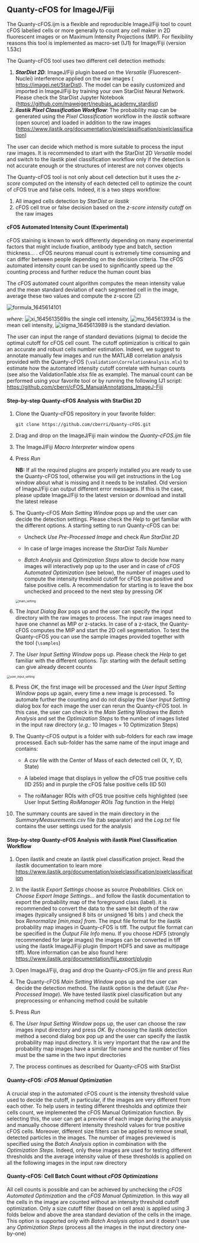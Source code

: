 ## Quanty-cFOS for ImageJ/Fiji

The Quanty-cFOS.ijm is a flexible and reproducible ImageJ/Fiji tool to count cFOS labelled cells or more generally to count any cell maker in 2D fluorescent images or on Maximum Intensity Projections (MIP). For flexibility reasons this tool is implemented as macro-set (IJ1) for Image/Fiji (version 1.53c)

The Quanty-cFOS tool uses two different cell detection methods:

1.  ***StarDist 2D***: ImageJ/Fiji plugin based on the *Versatile* (Fluorescent-Nuclei) interference applied on the raw images ( https://imagej.net/StarDist). The model can be easily customized and imported in ImageJ/Fiji by training your own StarDist Neural Network. Please check the StarDist Jupyter Notebook (https://github.com/maweigert/neubias_academy_stardist)
2.  ***ilastik Pixel Classification Workflow***: The probability map can be generated using the *Pixel Classification* workflow in the *ilastik* software (open source) and loaded in addition to the raw images (https://www.ilastik.org/documentation/pixelclassification/pixelclassification)

The user can decide which method is more suitable to process the input raw images. It is recommended to start with the StarDist 2D *Versatile* model and switch to the ilastik pixel classification workflow only if the detection is not accurate enough or the structures of interest are not convex objects

The Quanty-cFOS tool is not only about cell detection but it uses the *z-score* computed on the intensity of each detected cell to optimize the count of cFOS true and false cells. Indeed, it is a two steps workflow: 

1. All imaged cells detection by *StarDist* or *ilastik*
2. cFOS cell true or false decision based on the *z-score intensity cutoff* on the raw images



#### cFOS Automated Intensity Count (Experimental)

cFOS staining is known to work differently depending on many experimental factors that might include fixation, antibody type and batch, section thickness... . cFOS neurons manual count is extremely time consuming and can differ between people depending on the decision criteria. The cFOS automated intensity count can be used to significantly speed up the counting process and further reduce the human count bias

The cFOS automated count algorithm computes the mean intensity value and the mean standard deviation of each segmented cell in the image, average these two values and compute the z-score (Z)

![formula_1645614101](static/formula_1645614101.jpg)

*where:*	![xi_1645613569](static/xi_1645613569.jpg)is the single cell intensity,
		![mu_1645613934](static/mu_1645613934.jpg) is the mean cell intensity,
		![sigma_1645613989](static/sigma_1645613989.jpg) is the standard deviation.

The user can input the range of standard deviations (sigma) to decide the optimal cutoff for cFOS cell count. The cutoff optimization is critical to gain an accurate and robust cells number estimation. Indeed, we suggest to annotate manually few images and run the MATLAB correlation analysis provided with the Quanty-cFOS (`\validation\CorrelationAnalysis.mlx`) to estimate how the automated intensity cutoff correlate with human counts (see also the ValidationTable.xlsx file as example). The manual count can be performed using your favorite tool or by running the following IJ1 script: https://github.com/cberri/cFOS_ManualAnnotations_ImageJ-Fiji



#### Step-by-step Quanty-cFOS Analysis with StarDist 2D

1. Clone the Quanty-cFOS repository in your favorite folder:

   `git clone https://github.com/cberri/Quanty-cFOS.git`

2. Drag and drop on the ImageJ/Fiji main window the *Quanty-cFOS.ijm* file

3. The ImageJ/Fiji *Macro Interpreter* window opens

4. Press *Run*

   **NB:** If all the required plugins are properly installed you are ready to use the Quanty-cFOS tool, otherwise you will get instructions in the Log window about what is missing and it needs to be installed. Old version of ImageJ/Fiji can output different error messages. If this is the case, please update ImageJ/Fiji to the latest version or download and install the latest release 

5. The Quanty-cFOS *Main Setting Window* pops up and the user can decide the detection settings. Please check the *Help* to get familiar with the different options. A starting setting to run Quanty-cFOS can be:

   - Uncheck *Use Pre-Processed Image* and check *Run StarDist 2D*

   - In case of large images increase the *StarDist Tails Number*

   - *Batch Analysis* and *Optimization Steps* allow to decide how many images will interactively pop up to the user and in case of *cFOS Automated Optimization* (see below), the number of images used to compute the intensity threshold cutoff for cFOS true positive and false positive cells. A recommendation for starting is to leave the box unchecked and proceed to the next step by pressing *OK*

   

   <img src="static/main_setting.png" alt="main_setting" style="zoom: 55%;" />

   

6. The *Input Dialog Box* pops up and the user can specify the input directory with the raw images to process. The input raw images need to have one channel as MIP or z-stacks. In case of a z-stack, the Quanty-cFOS computes the MIP and start the 2D cell segmentation. To test the Quanty-cFOS you can use the sample images provided together with the tool (`\samples`)

7. The *User Input Setting Window* pops up. Please check the *Help* to get familiar with the different options. *Tip*: starting with the default setting can give already decent counts



<img src="static/user_input_setting.png" alt="user_input_setting" style="zoom: 55%;" />



8. Press *OK*, the first image will be processed and the *User Input Setting Window* pops up again, every time a new image is processed. To automate further the counting and do not display the *User Input Setting* dialog box for each image the user can rerun the Quanty-cFOS tool. In this case, the user can check in the *Main Setting Windows* the *Batch Analysis* and set the *Optimization Steps* to the number of images listed in the input raw directory (*e.g.:* 10 Images = 10 Optimization Steps)

9. The Quanty-cFOS output is a folder with sub-folders for each raw image processed. Each sub-folder has the same name of the input image and contains:

   - A *csv* file with the Center of Mass of each detected cell (X, Y, ID, State)

   - A labeled image that displays in yellow the cFOS true positive cells (ID 255) and in purple the cFOS false positive cells (ID 50)

   - The roiManager ROIs with cFOS true positive cells highlighted (see User Input Setting *RoiManager ROIs Tag* function in the Help)

10. The summary counts are saved in the main directory in the *SummaryMeasurements.cs*v file (tab separator) and the *Log.txt* file contains the user settings used for the analysis

    

#### Step-by-step Quanty-cFOS Analysis with ilastik Pixel Classification Workflow

1. Open ilastik and create an ilastik pixel classification project. Read the ilastik documentation to learn more https://www.ilastik.org/documentation/pixelclassification/pixelclassification

2. In the ilastik *Export Settings* choose as source *Probabilities*. Click on *Choose Export Image Settings..*. and follow the ilastik documentation to export the probability map of the foreground class (label). it is recommended to convert the data to the same bit depth of the raw images (typically unsigned 8 bits or unsigned 16 bits ) and check the box *Renormalize [min,max] from*. The input file format for the ilastik probability map images in Quanty-cFOS is tiff. The output file format can be specified in the *Output File Info* menu. If you choose *HDF5* (strongly recommended for large images) the images can be converted in tiff using the ilastik ImageJ/Fiji plugin (Import HDF5 and save as multipage tiff). More information can be also found here: https://www.ilastik.org/documentation/fiji_export/plugin

3. Open ImageJ/Fiji, drag and drop the Quanty-cFOS.ijm file and press *Run*

4. The Quanty-cFOS *Main Setting Window* pops up and the user can decide the detection method. The ilastik option is the default (*Use Pre-Processed Image*). We have tested ilastik pixel classification but any preprocessing or enhancing method could be suitable

5. Press *Run*

6. The *User Input Setting Window* pops up, the user can choose the raw images input directory and press *OK*. By choosing the ilastik detection method a second dialog box pop up and the user can specify the ilastik probability map input directory. It is very important that the raw and the probability map images have a similar file name and the number of files must be the same in the two input directories

7. The process continues as described for Quanty-cFOS with StarDist

   

#### Quanty-cFOS: *cFOS Manual Optimization*

A crucial step in the automated cFOS count is the intensity threshold value used to decide the cutoff, in particular, if the images are very different from each other. To help users in testing different thresholds and optimize their cells count, we implemented the cFOS Manual Optimization function. By selecting this, the user can get a preview of each image during the analysis and manually choose different intensity threshold values for true positive cFOS cells. Moreover, different size filters can be applied to remove small, detected particles in the images. The number of images previewed is specified using the *Batch Analysis* option in combination with the *Optimization Steps*. Indeed, only these images are used for testing different thresholds and the average intensity value of these thresholds is applied on all the following images in the input raw directory



#### Quanty-cFOS: Cell Batch Count without *cFOS Optimizations*

All cell counts is possible and can be achieved by unchecking the *cFOS Automated Optimization* and the *cFOS Manual Optimization*. In this way all the cells in the image are counted without an intensity threshold cutoff optimization. Only a size cutoff filter (based on cell area) is applied using 3 folds below and above the area standard deviation of the cells in the image. This option is supported only with *Batch Analysis* option and it doesn't use any *Optimization Steps* (process all the images in the input directory one-by-one)
